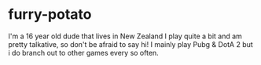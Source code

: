 # furry-potato
I'm a 16 year old dude that lives in New Zealand  I play quite a bit and am pretty talkative, so don't be afraid to say hi!  I mainly play Pubg &amp; DotA 2 but i do branch out to other games every so often.
